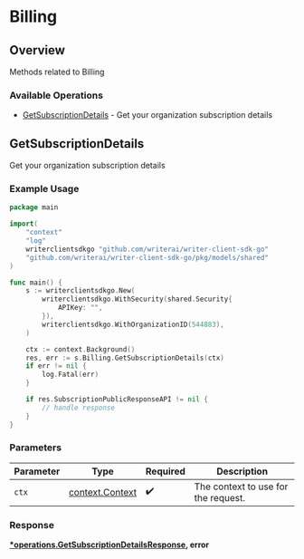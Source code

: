 # Billing

## Overview

Methods related to Billing

### Available Operations

* [GetSubscriptionDetails](#getsubscriptiondetails) - Get your organization subscription details

## GetSubscriptionDetails

Get your organization subscription details

### Example Usage

```go
package main

import(
	"context"
	"log"
	writerclientsdkgo "github.com/writerai/writer-client-sdk-go"
	"github.com/writerai/writer-client-sdk-go/pkg/models/shared"
)

func main() {
    s := writerclientsdkgo.New(
        writerclientsdkgo.WithSecurity(shared.Security{
            APIKey: "",
        }),
        writerclientsdkgo.WithOrganizationID(544883),
    )

    ctx := context.Background()
    res, err := s.Billing.GetSubscriptionDetails(ctx)
    if err != nil {
        log.Fatal(err)
    }

    if res.SubscriptionPublicResponseAPI != nil {
        // handle response
    }
}
```

### Parameters

| Parameter                                             | Type                                                  | Required                                              | Description                                           |
| ----------------------------------------------------- | ----------------------------------------------------- | ----------------------------------------------------- | ----------------------------------------------------- |
| `ctx`                                                 | [context.Context](https://pkg.go.dev/context#Context) | :heavy_check_mark:                                    | The context to use for the request.                   |


### Response

**[*operations.GetSubscriptionDetailsResponse](../../models/operations/getsubscriptiondetailsresponse.md), error**

